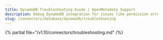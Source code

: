 ```yaml
---
title: DynamoDB Troubleshooting Guide | OpenMetadata Support
description: Debug DynamoDB integration for issues like permission errors, partition key mismatches, or ingestion slowdowns.
slug: /connectors/database/dynamodb/troubleshooting
---
```


{% partial file="/v1.10/connectors/troubleshooting.md" /%}
